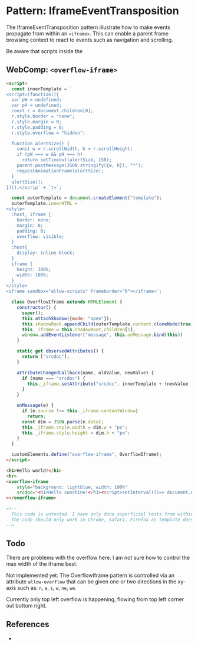 # Pattern: IframeEventTransposition

The IframeEventTransposition pattern illustrate how to make events propagate from within an `<iframe>`.
This can enable a parent frame browsing context to react to events such as navigation and scrolling.

Be aware that scripts inside the 

## WebComp: `<overflow-iframe>`

```html
<script>
  const innerTemplate = `
<script>(function(){
  var pW = undefined;
  var pH = undefined;
  const r = document.children[0];
  r.style.border = "none";
  r.style.margin = 0;
  r.style.padding = 0;
  r.style.overflow = "hidden";

  function alertSize() {
    const w = r.scrollWidth, h = r.scrollHeight;
    if (pW === w && pH === h)
      return setTimeout(alertSize, 150);
    parent.postMessage(JSON.stringify({w, h}), "*");
    requestAnimationFrame(alertSize);
  }
  alertSize();
})();</scrip` + `t>`;

  const outerTemplate = document.createElement("template");
  outerTemplate.innerHTML = `
<style>
  :host, iframe {
    border: none;
    margin: 0;
    padding: 0;
    overflow: visible;
  }
  :host{
    display: inline-block;
  }
  iframe {
    height: 100%;
    width: 100%;
  }
</style>
<iframe sandbox="allow-scripts" frameborder="0"></iframe>`;

  class OverflowIframe extends HTMLElement {
    constructor() {
      super();
      this.attachShadow({mode: "open"});
      this.shadowRoot.appendChild(outerTemplate.content.cloneNode(true));
      this._iframe = this.shadowRoot.children[1];
      window.addEventListener("message", this.onMessage.bind(this))
    }

    static get observedAttributes() {
      return ["srcdoc"];
    }

    attributeChangedCallback(name, oldValue, newValue) {
      if (name === "srcdoc") {
        this._iframe.setAttribute("srcdoc", innerTemplate + (newValue || ""));
      }
    }

    onMessage(e) {
      if (e.source !== this._iframe.contentWindow)
        return;
      const dim = JSON.parse(e.data);
      this._iframe.style.width = dim.w + "px";
      this._iframe.style.height = dim.h + "px";
    }
  }

  customElements.define("overflow-iframe", OverflowIframe);
</script>

<h1>Hello world!</h1>
<hr>
<overflow-iframe
    style="background: lightblue; width: 100%"
    srcdoc="<h1>Hello sunshine!</h1><script>setInterval(()=> document.querySelector('h1').innerText += ' goodbye rain! ', 1000);</script>"
></overflow-iframe>

<!--
  This code is untested. I have only done superficial tests from within devtools in Chrome.
  The code should only work in Chrome, Safari, Firefox as template does not work in IE and Edge.
-->
```

## Todo

There are problems with the overflow here. I am not sure how to control the max width of the iframe
best.

Not implemented yet: The OverflowIframe pattern is controlled via an attribute `allow-overflow` that 
can be given one or two directions in the xy-axis such as: `n`, `e`, `s`, `w`, `ne`, `we`. 

Currently only top left overflow is happening, flowing from top left corner out bottom right.

## References

 * 